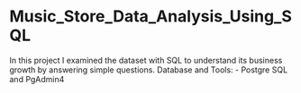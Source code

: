 # Music_Store_Data_Analysis_Using_SQL
In this project I examined the dataset with SQL to understand its business growth by answering simple questions.
Database and Tools: - Postgre SQL  and PgAdmin4
